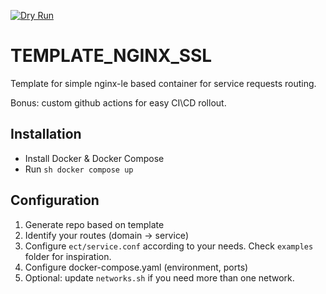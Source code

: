 [![Dry Run](https://github.com/killroy192/template-nginx-ssl/actions/workflows/dry-run.yml/badge.svg)](https://github.com/killroy192/template-nginx-ssl/actions/workflows/dry-run.yml)

# TEMPLATE_NGINX_SSL

Template for simple nginx-le based container for service requests routing.

Bonus: custom github actions for easy CI\CD rollout.

## Installation

- Install Docker & Docker Compose
- Run ```sh docker compose up```

## Configuration

1. Generate repo based on template
2. Identify your routes (domain -> service)
3. Configure `ect/service.conf` according to your needs. Check `examples` folder for inspiration.
4. Configure docker-compose.yaml (environment, ports)
5. Optional: update `networks.sh` if you need more than one network.
